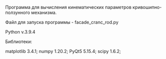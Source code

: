Программа для вычисления кинематических параметров кривошипно-ползунного механизма.

Файл для запуска программы - facade_cranc_rod.py

Python v.3.9.4

Библиотеки:

matplotlib 3.4.1; numpy 1.20.2; PyQt5 5.15.4; scipy 1.6.2;
